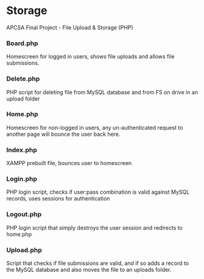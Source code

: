 # Storage
APCSA Final Project - File Upload &amp; Storage (PHP)

### Board.php
Homescreen for logged in users, shows file uploads and allows file submissions.
### Delete.php
PHP script for deleting file from MySQL database and from FS on drive in an upload folder
### Home.php
Homescreen for non-logged in users, any un-authenticated request to another page will bounce the user back here. 
### Index.php
XAMPP prebuilt file, bounces user to homescreen
### Login.php
PHP login script, checks if user:pass combination is valid against MySQL records, uses sessions for authentication
### Logout.php
PHP login script that simply destroys the user session and redirects to home.php
### Upload.php
Script that checks if file submissions are valid, and if so adds a record to the MySQL database and also moves the file to an uploads folder. 
